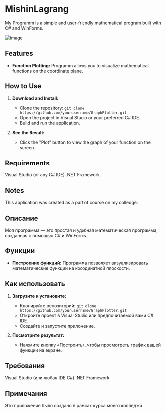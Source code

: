 # MishinLagrang

My Programm is a simple and user-friendly mathematical program built with C# and WinForms.

![image](https://github.com/SouthKartman/MishinLagrang/assets/93534577/4d95fc79-daef-4e65-984b-a0d9e668982b)

## Features

- **Function Plotting:** Programm allows you to visualize mathematical functions on the coordinate plane.

## How to Use

1. **Download and Install:**
   - Clone the repository: `git clone https://github.com/yourusername/GraphPlotter.git`
   - Open the project in Visual Studio or your preferred C# IDE.
   - Build and run the application.


2. **See the Result:**
   - Click the "Plot" button to view the graph of your function on the screen.

## Requirements
Visual Studio (or any C# IDE)
.NET Framework


## Notes
This application was created as a part of course on my colledge.


## Описание

Моя программа — это простая и удобная математическая программа, созданная с помощью C# и WinForms.


## Функции

- **Построение функций:** Программа позволяет визуализировать математические функции на координатной плоскости.

## Как использовать

1. **Загрузите и установите:**
    - Клонируйте репозиторий: `git clone https://github.com/yourusername/GraphPlotter.git`
    - Откройте проект в Visual Studio или предпочитаемой вами C# IDE.
    - Создайте и запустите приложение.


2. **Посмотрите результат:**
    - Нажмите кнопку «Построить», чтобы просмотреть график вашей функции на экране.

## Требования
Visual Studio (или любая IDE C#)
.NET Framework


## Примечания
Это приложение было создано в рамках курса моего колледжа.
